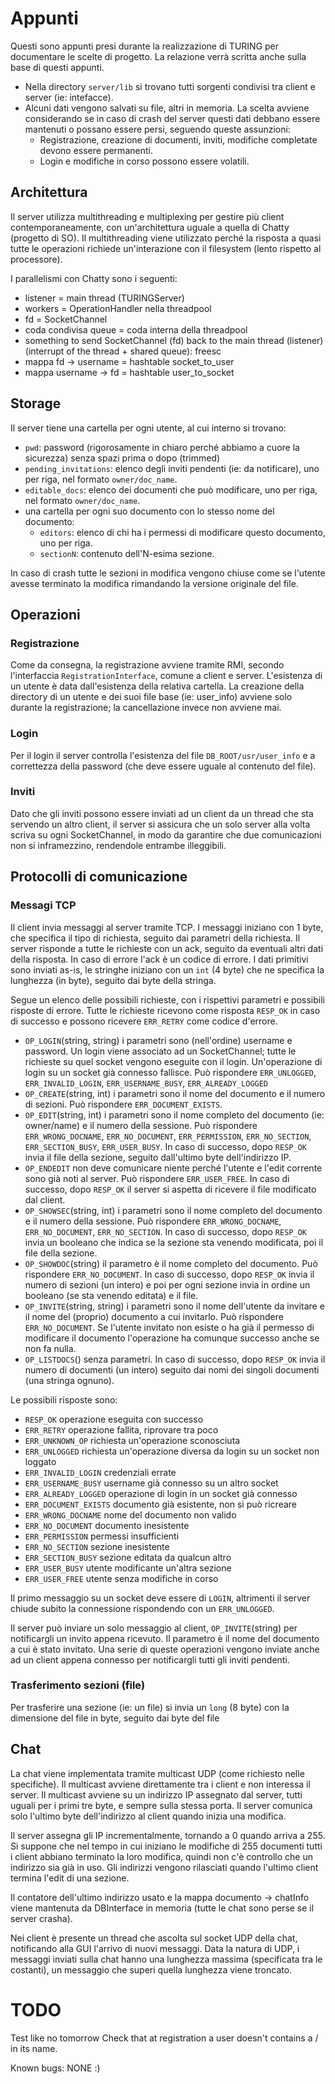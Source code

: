 # Appunti
Questi sono appunti presi durante la realizzazione di TURING per documentare le
scelte di progetto. La relazione verrà scritta anche sulla base di questi
appunti.

- Nella directory `server/lib` si trovano tutti sorgenti condivisi tra client e
server (ie: intefacce).
- Alcuni dati vengono salvati su file, altri in memoria. La scelta avviene
considerando se in caso di crash del server questi dati debbano essere
mantenuti o possano essere persi, seguendo queste assunzioni:
    - Registrazione, creazione di documenti, inviti, modifiche completate
    devono essere permanenti.
    - Login e modifiche in corso possono essere volatili.

## Architettura
Il server utilizza multithreading e multiplexing per gestire più client
contemporaneamente, con un'architettura uguale a quella di Chatty (progetto di
SO). Il multithreading viene utilizzato perché la risposta a quasi tutte le
operazioni richiede un'interazione con il filesystem (lento rispetto al
processore).

I parallelismi con Chatty sono i seguenti:
- listener = main thread (TURINGServer)
- workers = OperationHandler nella threadpool
- fd = SocketChannel
- coda condivisa queue = coda interna della threadpool
- something to send SocketChannel (fd) back to the main thread (listener)
    (interrupt of the thread + shared queue): freesc
- mappa fd -> username = hashtable socket_to_user
- mappa username -> fd = hashtable user_to_socket

## Storage
Il server tiene una cartella per ogni utente, al cui interno si trovano:
- `pwd`: password (rigorosamente in chiaro perché abbiamo a cuore la sicurezza)
    senza spazi prima o dopo (trimmed)
- `pending_invitations`: elenco degli inviti pendenti (ie: da notificare), uno
    per riga, nel formato `owner/doc_name`.
- `editable_docs`: elenco dei documenti che può modificare, uno per riga, nel
    formato `owner/doc_name`.
- una cartella per ogni suo documento con lo stesso nome del documento:
    - `editors`: elenco di chi ha i permessi di modificare questo documento,
        uno per riga.
    - `sectionN`: contenuto dell'N-esima sezione.

In caso di crash tutte le sezioni in modifica vengono chiuse come se l'utente
avesse terminato la modifica rimandando la versione originale del file.

## Operazioni
### Registrazione
Come da consegna, la registrazione avviene tramite RMI, secondo l'interfaccia
`RegistrationInterface`, comune a client e server. L'esistenza di un utente è
data dall'esistenza della relativa cartella.
La creazione della directory di un utente e dei suoi file base (ie: user_info)
avviene solo durante la registrazione; la cancellazione invece non avviene mai.

### Login
Per il login il server controlla l'esistenza del file `DB_ROOT/usr/user_info` e
a correttezza della password (che deve essere uguale al contenuto del file).

### Inviti
Dato che gli inviti possono essere inviati ad un client da un thread che sta
servendo un altro client, il server si assicura che un solo server alla volta
scriva su ogni SocketChannel, in modo da garantire che due comunicazioni non si
inframezzino, rendendole entrambe illeggibili.

## Protocolli di comunicazione
### Messagi TCP
Il client invia messaggi al server tramite TCP. I messaggi iniziano con 1 byte,
che specifica il tipo di richiesta, seguito dai parametri della richiesta. Il
server risponde a tutte le richieste con un ack, seguito da eventuali altri
dati della risposta. In caso di errore l'ack è un codice di errore. I dati
primitivi sono inviati as-is, le stringhe iniziano con un `int` (4 byte) che ne
specifica la lunghezza (in byte), seguito dai byte della stringa.

Segue un elenco delle possibili richieste, con i rispettivi parametri e
possibili risposte di errore. Tutte le richieste ricevono come risposta
`RESP_OK` in caso di successo e possono ricevere `ERR_RETRY` come codice
d'errore.
- `OP_LOGIN`(string, string) i parametri sono (nell'ordine) username e password.
    Un login viene associato ad un SocketChannel; tutte le richieste su quel
    socket vengono eseguite con il login. Un'operazione di login su un socket
    già connesso fallisce. Può rispondere `ERR_UNLOGGED`, `ERR_INVALID_LOGIN`,
    `ERR_USERNAME_BUSY`, `ERR_ALREADY_LOGGED`
- `OP_CREATE`(string, int) i parametri sono il nome del documento e il numero di
    sezioni. Può rispondere `ERR_DOCUMENT_EXISTS`.
- `OP_EDIT`(string, int) i parametri sono il nome completo del documento
    (ie: owner/name) e il numero della sessione. Può rispondere
    `ERR_WRONG_DOCNAME`, `ERR_NO_DOCUMENT`, `ERR_PERMISSION`, `ERR_NO_SECTION`,
    `ERR_SECTION_BUSY`, `ERR_USER_BUSY`. In caso di successo, dopo `RESP_OK`
    invia il file della sezione, seguito dall'ultimo byte dell'indirizzo IP.
- `OP_ENDEDIT` non deve comunicare niente perché l'utente e l'edit corrente
    sono già noti al server. Può rispondere `ERR_USER_FREE`. In caso di
    successo, dopo `RESP_OK` il server si aspetta di ricevere il file
    modificato dal client.
- `OP_SHOWSEC`(string, int) i parametri sono il nome completo del documento e
    il numero della sessione. Può rispondere `ERR_WRONG_DOCNAME`,
    `ERR_NO_DOCUMENT`, `ERR_NO_SECTION`. In caso di successo, dopo `RESP_OK`
    invia un booleano che indica se la sezione sta venendo modificata, poi il
    file della sezione.
- `OP_SHOWDOC`(string) il parametro è il nome completo del documento. Può
    rispondere `ERR_NO_DOCUMENT`. In caso di successo, dopo `RESP_OK` invia il
    numero di sezioni (un intero) e poi per ogni sezione invia in ordine un
    booleano (se sta venendo editata) e il file.
- `OP_INVITE`(string, string) i parametri sono il nome dell'utente da invitare
    e il nome del (proprio) documento a cui invitarlo. Può rispondere
    `ERR_NO_DOCUMENT`. Se l'utente invitato non esiste o ha già il permesso di
    modificare il documento l'operazione ha comunque successo anche se non fa
    nulla.
- `OP_LISTDOCS`() senza parametri. In caso di successo, dopo `RESP_OK` invia il
    numero di documenti (un intero) seguito dai nomi dei singoli documenti (una
    stringa ognuno).

Le possibili risposte sono:
- `RESP_OK` operazione eseguita con successo
- `ERR_RETRY` operazione fallita, riprovare tra poco
- `ERR_UNKNOWN_OP` richiesta un'operazione sconosciuta
- `ERR_UNLOGGED` richiesta un'operazione diversa da login su un socket non
    loggato
- `ERR_INVALID_LOGIN` credenziali errate
- `ERR_USERNAME_BUSY` username già connesso su un altro socket
- `ERR_ALREADY_LOGGED` operazione di login in un socket già connesso
- `ERR_DOCUMENT_EXISTS` documento già esistente, non si può ricreare
- `ERR_WRONG_DOCNAME` nome del documento non valido
- `ERR_NO_DOCUMENT` documento inesistente
- `ERR_PERMISSION` permessi insufficienti
- `ERR_NO_SECTION` sezione inesistente
- `ERR_SECTION_BUSY` sezione editata da qualcun altro
- `ERR_USER_BUSY` utente modificante un'altra sezione
- `ERR_USER_FREE` utente senza modifiche in corso


Il primo messaggio su un socket deve essere di `LOGIN`, altrimenti il server
chiude subito la connessione rispondendo con un `ERR_UNLOGGED`.

Il server può inviare un solo messaggio al client, `OP_INVITE`(string) per
notificargli un invito appena ricevuto. Il parametro è il nome del documento a
cui è stato invitato. Una serie di queste operazioni vengono inviate anche ad
un client appena connesso per notificargli tutti gli inviti pendenti.

### Trasferimento sezioni (file)
Per trasferire una sezione (ie: un file) si invia un `long` (8 byte) con la
dimensione del file in byte, seguito dai byte del file

## Chat
La chat viene implementata tramite multicast UDP (come richiesto nelle
specifiche). Il multicast avviene direttamente tra i client e non interessa il
server. Il multicast avviene su un indirizzo IP assegnato dal server, tutti
uguali per i primi tre byte, e sempre sulla stessa porta. Il server comunica
solo l'ultimo byte dell'indirizzo al client quando inizia una modifica.

Il server assegna gli IP incrementalmente, tornando a 0 quando arriva a 255.
Si suppone che nel tempo in cui iniziano le modifiche di 255 documenti tutti
i client abbiano terminato la loro modifica, quindi non c'è controllo che un
indirizzo sia già in uso. Gli indirizzi vengono rilasciati quando l'ultimo
client termina l'edit di una sezione.

Il contatore dell'ultimo indirizzo usato e la mappa documento -> chatInfo
viene mantenuta da DBInterface in memoria (tutte le chat sono perse se il
server crasha).

Nei client è presente un thread che ascolta sul socket UDP della chat,
notificando alla GUI l'arrivo di nuovi messaggi. Data la natura di UDP, i
messaggi inviati sulla chat hanno una lunghezza massima (specificata tra le
costanti), un messaggio che superi quella lunghezza viene troncato.

# TODO
Test like no tomorrow
Check that at registration a user doesn't contains a / in its name.

Known bugs:
NONE :)

